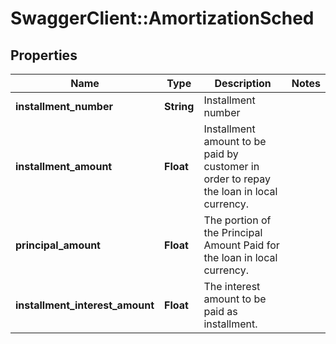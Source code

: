 # SwaggerClient::AmortizationSched

## Properties
Name | Type | Description | Notes
------------ | ------------- | ------------- | -------------
**installment_number** | **String** | Installment number | 
**installment_amount** | **Float** | Installment amount to be paid by customer in order to repay the loan in local currency. | 
**principal_amount** | **Float** | The portion of the Principal Amount Paid for the loan in local currency. | 
**installment_interest_amount** | **Float** | The interest  amount to be paid as installment. | 

